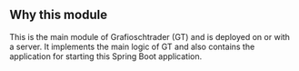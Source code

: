 ## Why this module
This is the main module of Grafioschtrader (GT) and is deployed on or with a server. It implements the main logic of GT and also contains the application for starting this Spring Boot application.